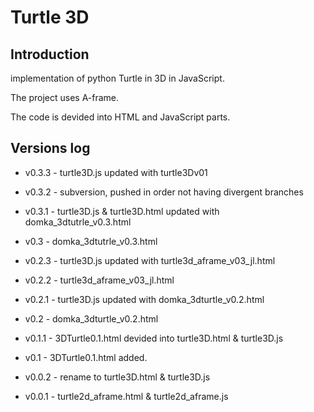 # Turtle 3D

## Introduction

implementation of python Turtle in 3D in JavaScript.

The project uses A-frame.

The code is devided into HTML and JavaScript parts.

## Versions log

+ v0.3.3 - turtle3D.js updated with turtle3Dv01

+ v0.3.2 - subversion, pushed in order not having divergent branches

+ v0.3.1 - turtle3D.js & turtle3D.html updated with domka_3dtutrle_v0.3.html

+ v0.3 - domka_3dtutrle_v0.3.html

+ v0.2.3 - turtle3D.js updated with turtle3d_aframe_v03_jl.html

+ v0.2.2 - turtle3d_aframe_v03_jl.html

+ v0.2.1 - turtle3D.js updated with domka_3dturtle_v0.2.html

+ v0.2 - domka_3dturtle_v0.2.html

+ v0.1.1 - 3DTurtle0.1.html devided into turtle3D.html & turtle3D.js

+ v0.1 - 3DTurtle0.1.html added.

+ v0.0.2 - rename to turtle3D.html & turtle3D.js

+ v0.0.1 - turtle2d_aframe.html & turtle2d_aframe.js